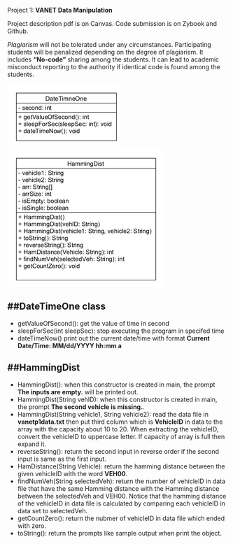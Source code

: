 Project 1: **VANET Data Manipulation**

Project description pdf is on Canvas. Code submission is on Zybook and Github.

*Plagiarism* will not be tolerated under any circumstances. Participating students will be penalized depending on the degree of plagiarism. It includes **“No-code”** sharing among the students. It can lead to academic misconduct reporting to the authority if identical code is found among the students.

![](DateTimeOneImage.png)
![](HammingDist.png)


##DateTimeOne class
---
- getValueOfSecond(): get the value of time in second
- sleepForSec(int sleepSec): stop executing the program in specifed time
- dateTimeNow() print out the current date/time with format **Current Date/Time: MM/dd/YYYY hh:mm a**

##HammingDist
---
- HammingDist(): when this constructor is created in main, the prompt **The inputs are empty.** will be printed out.
- HammingDist(String vehID): when this constructor is created in main, the prompt **The second vehicle is missing.**.
- HammingDist(String vehicle1, String vehicle2): read the data file in __vanetp1data.txt__ then put third column which is __VehicleID__ in data to 
the array with the capacity about 10 to 20. When extracting the vehicleID, convert the vehicleID to uppercase letter.
If capacity of array is full then expand it.
- reverseString(): return the second input in reverse order if the second input is same as the first input.
- HamDistance(String Vehicle): return the hamming distance between the given vehicleID with the word **VEH00**.
- findNumVeh(String selectedVeh): return the number of vehicleID in data file that have the same Hamming distance 
with the Hamming distance between the selectedVeh and VEH00. Notice that the hamming distance of the vehicleID in data file 
is calculated by comparing each vehicleID in data set to selectedVeh.
- getCountZero(): return the nubmer of vehicleID in data file which ended with zero.
- toString(): return the prompts like sample output when print the object.
